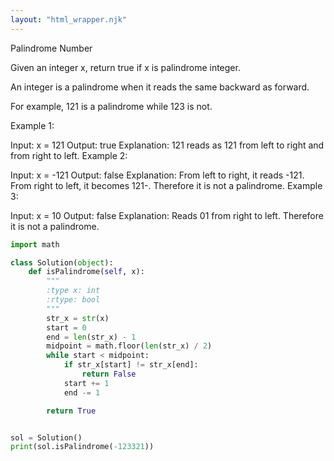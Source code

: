 ```yaml
---
layout: "html_wrapper.njk"
---
```

Palindrome Number

Given an integer x, return true if x is palindrome integer.

An integer is a palindrome when it reads the same backward as forward.

For example, 121 is a palindrome while 123 is not.


Example 1:

Input: x = 121
Output: true
Explanation: 121 reads as 121 from left to right and from right to left.
Example 2:

Input: x = -121
Output: false
Explanation: From left to right, it reads -121. From right to left, it becomes 121-. Therefore it is not a palindrome.
Example 3:

Input: x = 10
Output: false
Explanation: Reads 01 from right to left. Therefore it is not a palindrome.

```python
import math

class Solution(object):
    def isPalindrome(self, x):
        """
        :type x: int
        :rtype: bool
        """
        str_x = str(x)
        start = 0
        end = len(str_x) - 1
        midpoint = math.floor(len(str_x) / 2)
        while start < midpoint:
            if str_x[start] != str_x[end]:
                return False
            start += 1
            end -= 1

        return True


sol = Solution()
print(sol.isPalindrome(-123321))
```